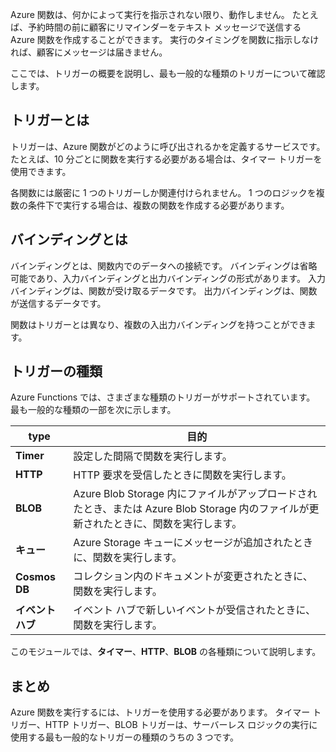 Azure 関数は、何かによって実行を指示されない限り、動作しません。 たとえば、予約時間の前に顧客にリマインダーをテキスト メッセージで送信する Azure 関数を作成することができます。 実行のタイミングを関数に指示しなければ、顧客にメッセージは届きません。

ここでは、トリガーの概要を説明し、最も一般的な種類のトリガーについて確認します。

## <a name="what-is-a-trigger"></a>トリガーとは

トリガーは、Azure 関数がどのように呼び出されるかを定義するサービスです。 たとえば、10 分ごとに関数を実行する必要がある場合は、タイマー トリガーを使用できます。

各関数には厳密に 1 つのトリガーしか関連付けられません。 1 つのロジックを複数の条件下で実行する場合は、複数の関数を作成する必要があります。

## <a name="what-is-a-binding"></a>バインディングとは

バインディングとは、関数内でのデータへの接続です。 バインディングは省略可能であり、入力バインディングと出力バインディングの形式があります。 入力バインディングは、関数が受け取るデータです。 出力バインディングは、関数が送信するデータです。

関数はトリガーとは異なり、複数の入出力バインディングを持つことができます。

## <a name="types-of-triggers"></a>トリガーの種類

Azure Functions では、さまざまな種類のトリガーがサポートされています。 最も一般的な種類の一部を次に示します。

| type | 目的 |
| --- | --- |
| **Timer** | 設定した間隔で関数を実行します。 |
| **HTTP** | HTTP 要求を受信したときに関数を実行します。 |
| **BLOB** | Azure Blob Storage 内にファイルがアップロードされたとき、または Azure Blob Storage 内のファイルが更新されたときに、関数を実行します。 |
| **キュー** | Azure Storage キューにメッセージが追加されたときに、関数を実行します。 |
| **Cosmos DB** | コレクション内のドキュメントが変更されたときに、関数を実行します。 |
| **イベント ハブ** | イベント ハブで新しいイベントが受信されたときに、関数を実行します。 |

このモジュールでは、**タイマー**、**HTTP**、**BLOB** の各種類について説明します。

## <a name="summary"></a>まとめ

Azure 関数を実行するには、トリガーを使用する必要があります。 タイマー トリガー、HTTP トリガー、BLOB トリガーは、サーバーレス ロジックの実行に使用する最も一般的なトリガーの種類のうちの 3 つです。
